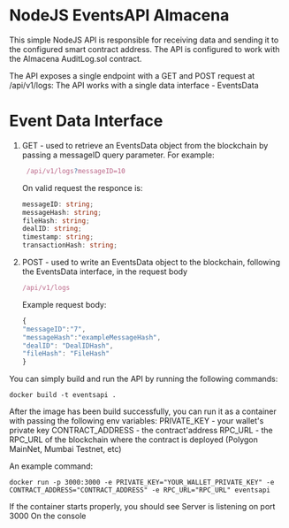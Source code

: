 # NodeJS EventsAPI Almacena

This simple NodeJS API is responsible for receiving data and sending it to the configured smart contract address.
The API is configured to work with the Almacena AuditLog.sol contract.

The API exposes a single endpoint with a GET and POST request at /api/v1/logs:
The API works with a single data interface - EventsData

# Event Data Interface
1) GET - used to retrieve an EventsData object from the blockchain by passing a messageID query parameter. For example:
   ````javascript
    /api/v1/logs?messageID=10
   ````
   On valid request the responce is:
    ````typescript
   messageID: string;
   messageHash: string;
   fileHash: string;
   dealID: string;
   timestamp: string;
   transactionHash: string;
   ````

2) POST - used to write an EventsData object to the blockchain, following the EventsData interface, in the request body

    ````javascript
    /api/v1/logs
    ````
    Example request body:
    ````javascript
    {
    "messageID":"7",
    "messageHash":"exampleMessageHash",
    "dealID": "DealIDHash",
    "fileHash": "FileHash"
    }
    ````
You can simply build and run the API by running the following commands:



```shell
docker build -t eventsapi .
```
After the image has been build successfully, you can run it as a container with passing the following env variables:
PRIVATE_KEY - your wallet's private key
CONTRACT_ADDRESS - the contract'address
RPC_URL - the RPC_URL of the blockchain where the contract is deployed (Polygon MainNet, Mumbai Testnet, etc)

An example command:
```shell
docker run -p 3000:3000 -e PRIVATE_KEY="YOUR_WALLET_PRIVATE_KEY" -e CONTRACT_ADDRESS="CONTRACT_ADDRESS" -e RPC_URL="RPC_URL" eventsapi
```
If the container starts properly, you should see 
Server is listening on port 3000
On the console
